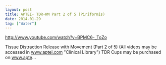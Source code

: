 ```yaml
---
layout: post
title: APTEI- TDR-WM Part 2 of 5 (Piriformis)
date: 2014-01-29
tag: ["Water"]
---
```


http://www.youtube.com/watch?v=BPMC6-_ToZo  

Tissue Distraction Release with Movement (Part 2 of 5) (All videos may be accessed in www.aptei.com "Clinical Library") TDR Cups may be purchased on www.apte...